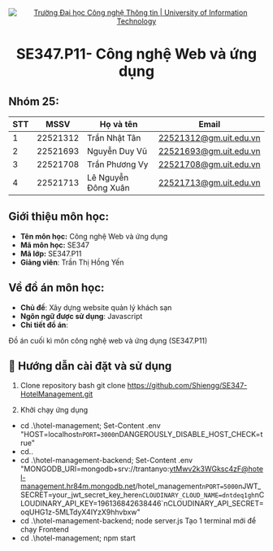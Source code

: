 <p align="center">
  <a href="https://www.uit.edu.vn/" title="Trường Đại học Công nghệ Thông tin" style="border: none;">
    <img src="https://i.imgur.com/WmMnSRt.png" alt="Trường Đại học Công nghệ Thông tin | University of Information Technology">

  </a>
</p>

<h1 align="center"><b>SE347.P11- Công nghệ Web và ứng dụng</b></h>

## Nhóm 25:
|**STT**|**MSSV**|     **Họ và tên**   |       **Email**      |
|-------|--------|---------------------|----------------------|
|   1   |22521312|    Trần Nhật Tân    |22521312@gm.uit.edu.vn|
|   2   |22521693|    Nguyễn Duy Vũ    |22521693@gm.uit.edu.vn|
|   3   |22521708|    Trần Phương Vy   |22521708@gm.uit.edu.vn|
|   4   |22521713| Lê Nguyễn Đông Xuân |22521713@gm.uit.edu.vn|

## Giới thiệu môn học:
* **Tên môn học:** Công nghệ Web và ứng dụng
* **Mã môn học:** SE347
* **Mã lớp:** SE347.P11
* **Giảng viên**: Trần Thị Hồng Yến


## Về đồ án môn học:
* **Chủ đề**: Xây dựng website quản lý khách sạn
* **Ngôn ngữ được sử dụng**: Javascript
* **Chi tiết đồ án**:


Đồ án cuối kì môn công nghệ web và ứng dụng (SE347.P11) 
## 📖 Hướng dẫn cài đặt và sử dụng
1. Clone repository
bash
git clone https://github.com/Shiengg/SE347-HotelManagement.git

2. Khởi chạy ứng dụng
- cd .\hotel-management; Set-Content .env "HOST=localhost`nPORT=3000`nDANGEROUSLY_DISABLE_HOST_CHECK=true"
- cd..
- cd .\hotel-management-backend; Set-Content .env "MONGODB_URI=mongodb+srv://trantanyo:ytMwv2k3WGksc4zF@hotel-management.hr84m.mongodb.net/hotel_management`nPORT=5000`nJWT_SECRET=your_jwt_secret_key_here`nCLOUDINARY_CLOUD_NAME=dntdeq1gh`nCLOUDINARY_API_KEY=196136842638446`nCLOUDINARY_API_SECRET=oqUHG1z-5MLTdyX4IYzX9hhvbxw"
- cd .\hotel-management-backend\; node server.js
Tạo 1 terminal mới để chạy Frontend
- cd .\hotel-management\; npm start
